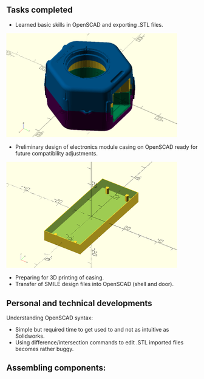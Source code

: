 ## Tasks completed
- Learned basic skills in OpenSCAD and exporting .STL files.
<img width="450" alt="Screen Shot 2024-05-27 at 12.08.57.png" src="interim/assets/Screen Shot 2024-05-27 at 12.08.57.png">

- Preliminary design of electronics module casing on OpenSCAD ready for future compatibility adjustments.
<img width="450" alt="Screen Shot 2024-05-27 at 12.08.57.png" src="interim/assets/Screen Shot 2024-05-27 at 12.02.42.png">

- Preparing for 3D printing of casing.
- Transfer of SMILE design files into OpenSCAD (shell and door).


## Personal and technical developments
Understanding OpenSCAD syntax:
- Simple but required time to get used to and not as intuitive as Solidworks.
- Using difference/intersection commands to edit .STL imported files becomes rather buggy.

Assembling components:
- 
